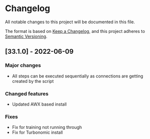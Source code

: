 # Changelog

All notable changes to this project will be documented in this file.

The format is based on [Keep a Changelog](https://keepachangelog.com/en/1.0.0/),
and this project adheres to [Semantic Versioning](https://semver.org/spec/v2.0.0.html).

## [33.1.0] - 2022-06-09

### Major changes

- All steps can be executed sequentially as connections are getting created by the script

### Changed features

- Updated AWX based install

### Fixes

- Fix for training not running through
- Fix for Turbonomic install